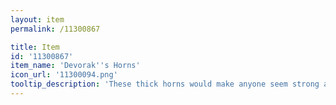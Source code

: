 ```yaml
---
layout: item
permalink: /11300867

title: Item
id: '11300867'
item_name: 'Devorak''s Horns'
icon_url: '11300094.png'
tooltip_description: 'These thick horns would make anyone seem strong and determined.'
---
```

